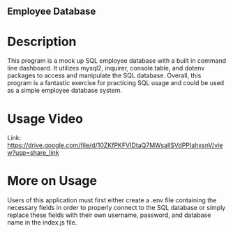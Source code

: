 ## Employee Database

# Description
This program is a mock up SQL employee database with a built in command line dashboard. It utilizes mysql2, inquirer, console.table, and dotenv packages to access and manipulate the SQL database. Overall, this program is a fantastic exercise for practicing SQL usage and could be used as a simple employee database system. 

# Usage Video
Link: https://drive.google.com/file/d/10ZKfPKFVIDtaQ7MWsallSVdPPIahxsnV/view?usp=share_link

# More on Usage
Users of this application must first either create a .env file containing the necessary fields in order to properly connect to the SQL database or simply replace these fields with their own username, password, and database name in the index.js file. 
